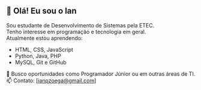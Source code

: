 <!-- <div style="display: inline-block">
<img height="30" width="40" src="https://cdn.jsdelivr.net/gh/devicons/devicon@latest/icons/html5/html5-original.svg">
<img height="30" width="40" src="https://cdn.jsdelivr.net/gh/devicons/devicon@latest/icons/css3/css3-original.svg">
<img height="30" width="40" src="https://cdn.jsdelivr.net/gh/devicons/devicon@latest/icons/javascript/javascript-original.svg">
<!-- DevIcon para mais ícones
</div>
-->

## 👋 Olá! Eu sou o Ian

Sou estudante de Desenvolvimento de Sistemas pela ETEC.  
Tenho interesse em programação e tecnologia em geral.  
Atualmente estou aprendendo:

- HTML, CSS, JavaScript
- Python, Java, PHP
- MySQL, Git e GitHub

📌 Busco oportunidades como Programador Júnior ou em outras áreas de TI.  
📫 Contato: [ianpzoega@gmail.com]
